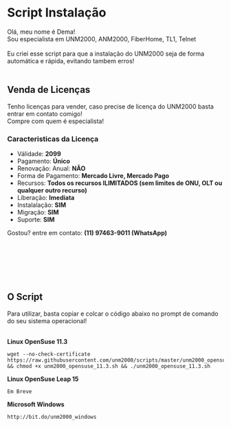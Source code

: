 # Script Instalação

Olá, meu nome é Dema!<br/>
Sou especialista em UNM2000, ANM2000, FiberHome, TL1, Telnet<br></br>
Eu criei esse script para que a instalação do UNM2000 seja de forma automática e rápida, evitando tambem erros!<br/><br/>

## Venda de Licenças
Tenho licenças para vender, caso precise de licença do UNM2000 basta entrar em contato comigo!<br/>Compre com quem é especialista!<br/>

### Caracteristicas da Licença
* Válidade: **2099**
* Pagamento: **Único**
* Renovação: Anual: **NÃO**
* Forma de Pagamento: **Mercado Livre, Mercado Pago**
* Recursos: **Todos os recursos ILIMITADOS (sem limites de ONU, OLT ou qualquer outro recurso)**
* Liberação: **Imediata**
* Instalalação: **SIM**
* Migração: **SIM**
* Suporte: **SIM**

Gostou? entre em contato: **(11) 97463-9011 (WhatsApp)**

<br/><br/><br/><br/><br/>

## O Script
Para utilizar, basta copiar e colcar o código abaixo no prompt de comando do seu sistema operacional!<br/><br/>

**Linux OpenSuse 11.3**
```
wget --no-check-certificate https://raw.githubusercontent.com/unm2000/scripts/master/unm2000_opensuse_11.3.sh && chmod +x unm2000_opensuse_11.3.sh && ./unm2000_opensuse_11.3.sh
```

**Linux OpenSuse Leap 15**
```
Em Breve
```

**Microsoft Windows**
```
http://bit.do/unm2000_windows
```
